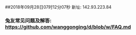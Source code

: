 ##2018年09月28日07时12分07秒 新址: 142.93.223.84
### 兔友常见问题及解答: https://github.com/wanggonging/d/blob/w/FAQ.md
